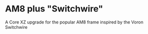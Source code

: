 # AM8 plus "Switchwire"
A Core XZ upgrade for the popular AM8 frame inspired by the Voron Switchwire
